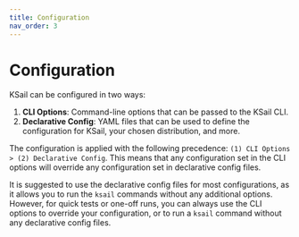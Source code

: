 ```yaml
---
title: Configuration
nav_order: 3
---
```


# Configuration

KSail can be configured in two ways:

1. **CLI Options**: Command-line options that can be passed to the KSail CLI.
2. **Declarative Config**: YAML files that can be used to define the configuration for KSail, your chosen distribution, and more.

The configuration is applied with the following precedence: `(1) CLI Options > (2) Declarative Config`. This means that any configuration set in the CLI options will override any configuration set in declarative config files.

It is suggested to use the declarative config files for most configurations, as it allows you to run the `ksail` commands without any additional options. However, for quick tests or one-off runs, you can always use the CLI options to override your configuration, or to run a `ksail` command without any declarative config files.
